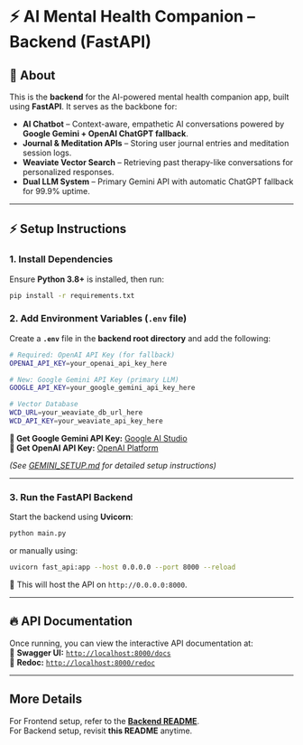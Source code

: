 # ⚡ AI Mental Health Companion – Backend (FastAPI)

## 📝 About

This is the **backend** for the AI-powered mental health companion app, built using **FastAPI**. It serves as the backbone for:

- **AI Chatbot** – Context-aware, empathetic AI conversations powered by **Google Gemini + OpenAI ChatGPT fallback**.
- **Journal & Meditation APIs** – Storing user journal entries and meditation session logs.
- **Weaviate Vector Search** – Retrieving past therapy-like conversations for personalized responses.
- **Dual LLM System** – Primary Gemini API with automatic ChatGPT fallback for 99.9% uptime.

---

## ⚡ Setup Instructions

### **1. Install Dependencies**

Ensure **Python 3.8+** is installed, then run:

```sh
pip install -r requirements.txt
```


### **2. Add Environment Variables (`.env` file)**

Create a **`.env`** file in the **backend root directory** and add the following:

```sh
# Required: OpenAI API Key (for fallback)
OPENAI_API_KEY=your_openai_api_key_here

# New: Google Gemini API Key (primary LLM)
GOOGLE_API_KEY=your_google_gemini_api_key_here

# Vector Database
WCD_URL=your_weaviate_db_url_here
WCD_API_KEY=your_weaviate_api_key_here
```

**🔹 Get Google Gemini API Key:** [Google AI Studio](https://aistudio.google.com/)  
**🔹 Get OpenAI API Key:** [OpenAI Platform](https://platform.openai.com/api-keys)

*(See [GEMINI_SETUP.md](./GEMINI_SETUP.md) for detailed setup instructions)*

---

### **3. Run the FastAPI Backend**

Start the backend using **Uvicorn**:

```sh
python main.py
```

or manually using:

```sh
uvicorn fast_api:app --host 0.0.0.0 --port 8000 --reload
```

🔹 This will host the API on `http://0.0.0.0:8000`.

---

## 🔥 API Documentation

Once running, you can view the interactive API documentation at:  
📌 **Swagger UI:** [`http://localhost:8000/docs`](http://localhost:8000/docs)  
📌 **Redoc:** [`http://localhost:8000/redoc`](http://localhost:8000/redoc)

---

## More Details

For Frontend setup, refer to the **[Backend README](../frontend/README.md)**.  
For Backend setup, revisit **this README** anytime.
